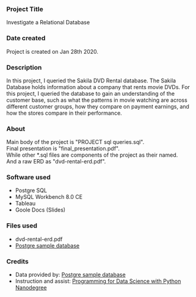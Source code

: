 ### Project Title
Investigate a Relational Database

### Date created
Project is created on Jan 28th 2020.

### Description
In this project, I queried the Sakila DVD Rental database. The Sakila Database holds information about a company that rents movie DVDs. For this project, I queried the database to gain an understanding of the customer base, such as what the patterns in movie watching are across different customer groups, how they compare on payment earnings, and how the stores compare in their performance.

### About
Main body of the project is "PROJECT sql queries.sql".\
Final presentation is "final_presentation.pdf".\
While other *.sql files are components of the project as their named.\
And a raw ERD as "dvd-rental-erd.pdf".

### Software used
+ Postgre SQL
+ MySQL Workbench 8.0 CE
+ Tableau
+ Goole Docs (Slides)

### Files used
+ dvd-rental-erd.pdf
+ [Postgre sample database](https://www.postgresqltutorial.com/postgresql-sample-database/)

### Credits
+ Data provided by: [Postgre sample database](https://www.postgresqltutorial.com/postgresql-sample-database/)
+ Instruction and assist: [Programming for Data Science with Python Nanodegree](https://www.udacity.com/course/programming-for-data-science-nanodegree--nd104)
